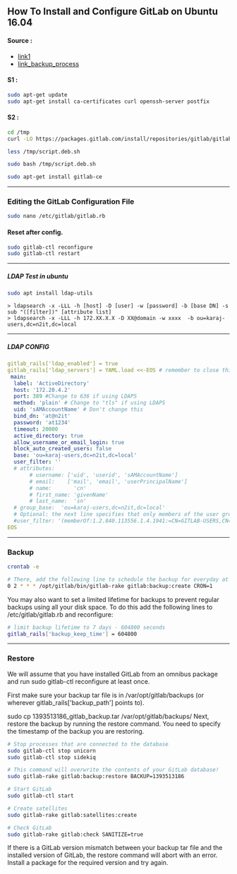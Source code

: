 ## How To Install and Configure GitLab on Ubuntu 16.04


#### Source :

* [link1](https://www.digitalocean.com/community/tutorials/how-to-install-and-configure-gitlab-on-ubuntu-16-04)
* [link_backup_process](https://blue.cse.buffalo.edu/gitlab/help/raketasks/backup_restore.md)
#### S1 :
```bash
sudo apt-get update
sudo apt-get install ca-certificates curl openssh-server postfix
```
#### S2 :
```bash
cd /tmp
curl -LO https://packages.gitlab.com/install/repositories/gitlab/gitlab-ce/script.deb.sh

less /tmp/script.deb.sh

sudo bash /tmp/script.deb.sh

sudo apt-get install gitlab-ce
```
______
### Editing the GitLab Configuration File
```bash
sudo nano /etc/gitlab/gitlab.rb
```

#### Reset after config.
```bash
sudo gitlab-ctl reconfigure
sudo gitlab-ctl restart
```
_______
##### LDAP Test in ubuntu
```bash
sudo apt install ldap-utils
```
```
> ldapsearch -x -LLL -h [host] -D [user] -w [password] -b [base DN] -s sub "([filter])" [attribute list]
> ldapsearch -x -LLL -h 172.XX.X.X -D XX@domain -w xxxx  -b ou=karaj-users,dc=n2it,dc=local
```
_______
##### LDAP CONFIG 
```yaml
gitlab_rails['ldap_enabled'] = true
gitlab_rails['ldap_servers'] = YAML.load <<-EOS # remember to close this block with 'EOS' below
 main:
  label: 'ActiveDirectory'
  host: '172.20.4.2'
  port: 389 #Change to 636 if using LDAPS
  method: 'plain' # Change to "tls" if using LDAPS
  uid: 'sAMAccountName' # Don't change this
  bind_dn: 'at@n2it'
  password: 'at1234'
  timeout: 20000
  active_directory: true
  allow_username_or_email_login: true
  block_auto_created_users: false
  base: 'ou=karaj-users,dc=n2it,dc=local'
  user_filter: ''
  # attributes:
       # username: ['uid', 'userid', 'sAMAccountName']
       # email:    ['mail', 'email', 'userPrincipalName']
       # name:       'cn'
       # first_name: 'givenName'
       # last_name:  'sn'
  # group_base:  'ou=karaj-users,dc=n2it,dc=local'
  # Optional: the next line specifies that only members of the user group "gitlab-users" can authenticate to Gitlab:
  #user_filter: '(memberOf:1.2.840.113556.1.4.1941:=CN=GITLAB-USERS,CN=Users,DC=CORP,DC=COM)'
EOS
```
______
### Backup
```bash
crontab -e

# There, add the following line to schedule the backup for everyday at 2 AM:
0 2 * * * /opt/gitlab/bin/gitlab-rake gitlab:backup:create CRON=1
```

You may also want to set a limited lifetime for backups to prevent regular backups using all your disk space. To do this add the following lines to /etc/gitlab/gitlab.rb and reconfigure:
``` bash
# limit backup lifetime to 7 days - 604800 seconds
gitlab_rails['backup_keep_time'] = 604800
```
______

### Restore
We will assume that you have installed GitLab from an omnibus package and run sudo gitlab-ctl reconfigure at least once.

First make sure your backup tar file is in /var/opt/gitlab/backups (or wherever gitlab_rails['backup_path'] points to).

sudo cp 1393513186_gitlab_backup.tar /var/opt/gitlab/backups/
Next, restore the backup by running the restore command. You need to specify the timestamp of the backup you are restoring.
``` bash
# Stop processes that are connected to the database
sudo gitlab-ctl stop unicorn
sudo gitlab-ctl stop sidekiq

# This command will overwrite the contents of your GitLab database!
sudo gitlab-rake gitlab:backup:restore BACKUP=1393513186

# Start GitLab
sudo gitlab-ctl start

# Create satellites
sudo gitlab-rake gitlab:satellites:create

# Check GitLab
sudo gitlab-rake gitlab:check SANITIZE=true
```
If there is a GitLab version mismatch between your backup tar file and the installed version of GitLab, the restore command will abort with an error. Install a package for the required version and try again.


